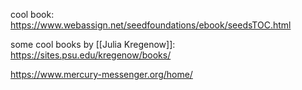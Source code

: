 cool book: https://www.webassign.net/seedfoundations/ebook/seedsTOC.html


some cool books by [[Julia Kregenow]]: https://sites.psu.edu/kregenow/books/ 


https://www.mercury-messenger.org/home/